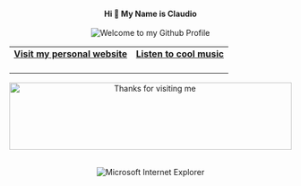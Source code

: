 <!-- "Hero" Header -->
<div align="center">
 <br />
  <div align="centerr">
<strong>Hi 👋 My Name is Claudio</strong>
</div>
  <br />
  <img src="https://github.com/BrunnerLivio/brunnerlivio/blob/master/images/welcome.png?raw=true" style="max-width: 100%;" alt="Welcome to my Github Profile" />
  <br />
</div>



<!-- Social -->
<table align="center" width="100%">
<tr>
<td align="center">
<a href="https://claudioiriannidev.vercel.app/">
<strong>Visit my personal website </strong>
<br />
<br />
</td>


<td align="center">
<a href="https://open.spotify.com/playlist/37i9dQZF1E4AhRFH8iYt9q?si=0f22fe111f5f4c1b">
<strong>Listen to cool music</strong>
<br />
<br />
</td>
</tr>
</table>



<!-- Footer -->

<div align="center">

<img height="120" alt="Thanks for visiting me" width="100%" src="https://raw.githubusercontent.com/BrunnerLivio/brunnerlivio/master/images/marquee.svg" />
<br />


<!-- "margin-right: whatever;" -->
<span>&nbsp;&nbsp;&nbsp;&nbsp;</span>  
<img src="https://raw.githubusercontent.com/BrunnerLivio/brunnerlivio/master/images/ie_logo.gif" alt="Microsoft Internet Explorer" />
</div>
